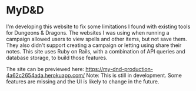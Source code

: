 # MyD&D

I'm developing this website to fix some limitations I found with existing tools for Dungeons & Dragons. The websites I was using when running a campaign allowed users to view spells and other items, but not save them. They also didn't support creating a campaign or letting using share their notes. This site uses Ruby on Rails, with a combination of API queries and database storage, to build those features.

The site can be previewed here: https://my-dnd-production-4a62c2654ada.herokuapp.com/
Note: This is still in development. Some features are missing and the UI is likely to change in the future.